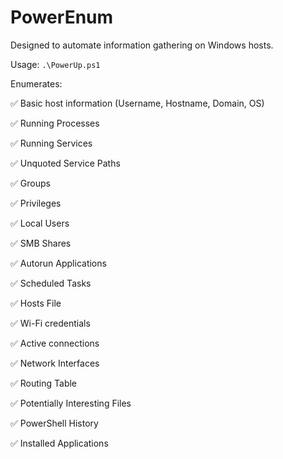 # PowerEnum
Designed to automate information gathering on Windows hosts.

Usage: `.\PowerUp.ps1`

Enumerates:

✅ Basic host information (Username, Hostname, Domain, OS)

✅ Running Processes

✅ Running Services

✅ Unquoted Service Paths

✅ Groups

✅ Privileges

✅ Local Users

✅ SMB Shares

✅ Autorun Applications

✅ Scheduled Tasks

✅ Hosts File

✅ Wi-Fi credentials

✅ Active connections

✅ Network Interfaces

✅ Routing Table

✅ Potentially Interesting Files

✅ PowerShell History

✅ Installed Applications
